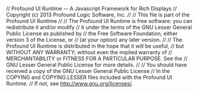 // Profound UI Runtime -- A Javascript Framework for Rich Displays
// Copyright (c) 2013 Profound Logic Software, Inc.
//
// This file is part of the Profound UI Runtime
//
// The Profound UI Runtime is free software: you can redistribute it and/or modify
// it under the terms of the GNU Lesser General Public License as published by
// the Free Software Foundation, either version 3 of the License, or
// (at your option) any later version.
//
// The Profound UI Runtime is distributed in the hope that it will be useful,
// but WITHOUT ANY WARRANTY; without even the implied warranty of
// MERCHANTABILITY or FITNESS FOR A PARTICULAR PURPOSE. See the
// GNU Lesser General Public License for more details.
//
// You should have received a copy of the GNU Lesser General Public License
// In the COPYING and COPYING.LESSER files included with the Profound UI Runtime.
// If not, see <http://www.gnu.org/licenses/>.
